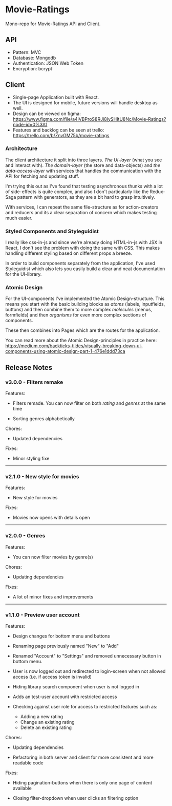 # Movie-Ratings

Mono-repo for Movie-Ratings API and Client.

## API

- Pattern: MVC
- Database: Mongodb
- Authentication: JSON Web Token
- Encryption: bcrypt

## Client

- Single-page Application built with React.
- The UI is designed for mobile, future versions will handle desktop as well.
- Design can be viewed on figma: https://www.figma.com/file/a4lVBProS8RJi8IySHItU8Nc/Movie-Ratings?node-id=0%3A1
- Features and backlog can be seen at trello: https://trello.com/b/ZnvGM75b/movie-ratings

### Architecture

The client architecture it split into three layers. _The UI-layer_ (what you see and interact with). _The domain-layer_ (the store and data-objects) and _the data-access-layer_ with services that handles the communication with the API for fetching and updating stuff.

I'm trying this out as I've found that testing asynchronous thunks with a lot of side-effects is quite complex, and also I don't particularly like the Redux-Saga pattern with generators, as they are a bit hard to grasp intuitively.

With services, I can repeat the same file-structure as for action-creators and reducers and its a clear separation of concern which makes testing much easier.

### Styled Components and Styleguidist

I really like css-in-js and since we're already doing HTML-in-js with JSX in React, I don't see the problem with doing the same with CSS. This makes handling different styling based on different props a breeze.

In order to build components separately from the application, I've used Styleguidist which also lets you easily build a clear and neat documentation for the UI-library.

### Atomic Design

For the UI-components I've implemented the Atomic Design-structure. This means you start with the basic building blocks as _atoms_ (labels, inputfields, buttons) and then combine them to more complex _molecules_ (menus, formfields) and then _organisms_ for even more complex sections of components.

These then combines into Pages which are the routes for the application.

You can read more about the Atomic Design-principles in practice here: https://medium.com/backticks-tildes/visually-breaking-down-ui-components-using-atomic-design-part-1-476e1ddd73ca

## Release Notes

### v3.0.0 - Filters remake

Features:

- Filters remade. You can now filter on both _rating_ and _genres_ at the same time

- Sorting genres alphabetically

Chores:

- Updated dependencies

Fixes:

- Minor styling fixe

---

### v2.1.0 - New style for movies

Features:

- New style for movies

Fixes:

- Movies now opens with details open

---

### v2.0.0 - Genres

Features:

- You can now filter movies by genre(s)

Chores:

- Updating dependencies

Fixes:

- A lot of minor fixes and improvements

---

### v1.1.0 - Preview user account

Features:

- Design changes for bottom menu and buttons

- Renaming page previously named "New" to "Add"

- Renamed "Account" to "Settings" and removed unnecessary button in bottom menu.

- User is now logged out and redirected to login-screen when not allowed access (i.e. if access token is invalid)

- Hiding library search component when user is not logged in

- Adds an test-user account with restricted access

- Checking against user role for access to restricted features such as:
  - Adding a new rating
  - Change an existing rating
  - Delete an existing rating

Chores:

- Updating dependencies

- Refactoring in both server and client for more consistent and more readable code

Fixes:

- Hiding pagination-buttons when there is only one page of content available

- Closing filter-dropdown when user clicks an filtering option
